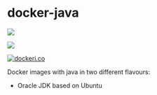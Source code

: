 docker-java
=============
[![](https://images.microbadger.com/badges/version/tredence/docker-java.svg)](https://microbadger.com/images/tredence/docker-java "Get your own version badge on microbadger.com")

[![](https://images.microbadger.com/badges/image/tredence/docker-java.svg)](https://microbadger.com/images/tredence/docker-java "Get your own image badge on microbadger.com")

[![dockeri.co](http://dockeri.co/image/tredence/docker-java/)](https://registry.hub.docker.com/t/tredence/docker-java/)


Docker images with java in two different flavours:

- Oracle JDK based on Ubuntu
